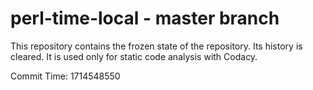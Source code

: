 # perl-time-local - master branch

This repository contains the frozen state of the repository.
Its history is cleared. It is used only for static code
analysis with Codacy.

Commit Time: 1714548550